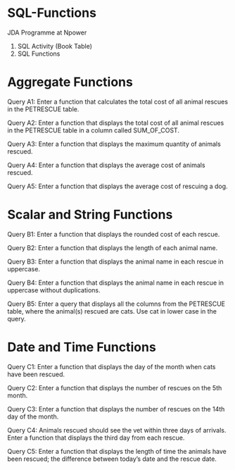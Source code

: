 # SQL-Functions
JDA Programme at Npower

1. SQL Activity (Book Table)
2. SQL Functions
# Aggregate Functions
Query A1: Enter a function that calculates the total cost of all animal rescues in the PETRESCUE table.

Query A2: Enter a function that displays the total cost of all animal rescues in the PETRESCUE table in a column called SUM_OF_COST.

Query A3: Enter a function that displays the maximum quantity of animals rescued.

Query A4: Enter a function that displays the average cost of animals rescued.

Query A5: Enter a function that displays the average cost of rescuing a dog.

# Scalar and String Functions
Query B1: Enter a function that displays the rounded cost of each rescue.

Query B2: Enter a function that displays the length of each animal name.

Query B3: Enter a function that displays the animal name in each rescue in uppercase.

Query B4: Enter a function that displays the animal name in each rescue in uppercase without duplications.

Query B5: Enter a query that displays all the columns from the PETRESCUE table, where the animal(s) rescued are cats. Use cat in lower case in the query.

# Date and Time Functions
Query C1: Enter a function that displays the day of the month when cats have been rescued.

Query C2: Enter a function that displays the number of rescues on the 5th month.

Query C3: Enter a function that displays the number of rescues on the 14th day of the month.

Query C4: Animals rescued should see the vet within three days of arrivals. Enter a function that displays the third day from each rescue.

Query C5: Enter a function that displays the length of time the animals have been rescued; the difference between today’s date and the rescue date.

